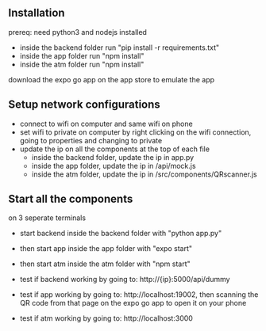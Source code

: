 ## Installation

prereq: need python3 and nodejs installed

- inside the backend folder run "pip install -r requirements.txt"
- inside the app folder run "npm install"
- inside the atm folder run "npm install"

download the expo go app on the app store to emulate the app

## Setup network configurations

- connect to wifi on computer and same wifi on phone
- set wifi to private on computer by right clicking on the wifi connection, going to properties and changing to private
- update the ip on all the components at the top of each file
  - inside the backend folder, update the ip in app.py
  - inside the app folder, update the ip in /api/mock.js
  - inside the atm folder, update the ip in /src/components/QRscanner.js

## Start all the components

on 3 seperate terminals

- start backend inside the backend folder with "python app.py"
- then start app inside the app folder with "expo start"
- then start atm inside the atm folder with "npm start"


- test if backend working by going to: http://{ip}:5000/api/dummy
- test if app working by going to: http://localhost:19002, then scanning the QR code from that page on the expo go app to open it on your phone
- test if atm working by going to: http://localhost:3000
